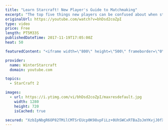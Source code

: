 ```yaml
---
title: "Learn Starcraft! New Player's Guide to Matchmaking"
excerpt: "The top five things new players can be confused about when starting off playing Starcraft 2!"
originalUrl: https://youtube.com/watch?v=bhDsd2coZpI
type: video
price: Free
length: PT5M33S
publishedDateTime: 2017-11-19T17:05:00Z
heat: 50

featuredContent: "<iframe width=\"800\" height=\"500\" frameborder=\"0\" src=\"https://www.youtube.com/embed/bhDsd2coZpI\" allow=\"accelerometer; autoplay; encrypted-media; gyroscope; picture-in-picture\" allowfullscreen></iframe>"

provider:
  name: WinterStarcraft
  domain: youtube.com

topics:
  - StarCraft 2

images:
  - url: https://i.ytimg.com/vi/bhDsd2coZpI/maxresdefault.jpg
    width: 1280
    height: 720
    isCached: true

secured: "XzbIpNbgR6OP82TMilCMTSrEUcp0K98vpFiLz+0UhSWCxRTBaZoJmYKvjJ0fXn0p/btqdu0vdsEieN4s6EShU4Xic63svbaurARy1ZsJeXFrzV9Lc5kMlLSRnjV9lgCjXXonfRd9pfjm9cX/xooGhZclAs8sKhlrl4dEaAuPofSliYT2MvUFg+VF95cSfi5Z59+W6mf8mZaDHjZQ9/34hOM9Jtv7YeOfSboua6nmZUeOnjr49s42Q2bYOdsuWtA/nLnYyT7S0k1iE5YzVt116XpS0Fr+t0RXP1csjc3xoeuOfmBRNAgSfPacTZWvcww/rztbgPTRC6JmjVURS1qIA83nc74ArrvzIctKvNCXPqLgfc+4PX3rqBMX5chbvzW/QwCcpwYebFBfBhp7CpAinglF31S2q/E/Gk2wmP/XT9k=;0iMD/5QPc7A23tSLMMarlg=="
---
```


